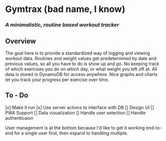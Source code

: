 # Gymtrax (bad name, I know)
### <em>A minimalistic, routine based workout tracker</em>

## Overview
The goal here is to provide a standardized way of logging and viewing workout data. Routines and weight values get predetermined by date and previous values, so all you have to do is show up and go. No keeping track of which exercises you do on which day, or what weight you left off at. All data is stored in DynamoDB for access anywhere. Nice graphs and charts let you track your progress per exercise over time.

## To - Do
[x] Make it run
[x] Use server actions to interface with DB
[] Design UI
[] PWA Support
[] Data visualization
[] Handle user selection
[] Handle authenticaion

User management is at the bottom because I'd like to get it working end-to-end for a single user first, then expand to handling multiple.